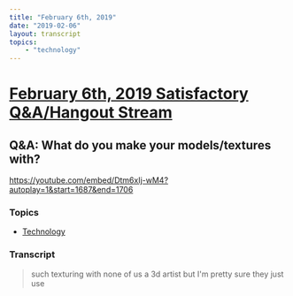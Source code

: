 ```yaml
---
title: "February 6th, 2019"
date: "2019-02-06"
layout: transcript
topics: 
    - "technology"
---
```

# [February 6th, 2019 Satisfactory Q&A/Hangout Stream](../2019-02-06.md)
## Q&A: What do you make your models/textures with?
https://youtube.com/embed/Dtm6xIj-wM4?autoplay=1&start=1687&end=1706
### Topics
* [Technology](../topics/technology.md)

### Transcript

> such texturing with none of us a 3d
> artist but I'm pretty sure they just use
